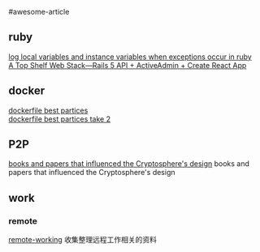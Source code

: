 #awesome-article

## ruby

[log local variables and instance variables when exceptions occur in ruby](http://blog.honeybadger.io/log-local-variables-and-instance-variables-when-exceptions-occur-in-ruby/)  
[A Top Shelf Web Stack—Rails 5 API + ActiveAdmin + Create React App](https://medium.com/superhighfives/a-top-shelf-web-stack-rails-5-api-activeadmin-create-react-app-de5481b7ec0b)  


## docker

[dockerfile best partices](https://docs.docker.com/engine/userguide/eng-image/dockerfile_best-practices/)  
[dockerfile best partices take 2](http://crosbymichael.com/dockerfile-best-practices-take-2.html)  


## P2P

[ books and papers that influenced the Cryptosphere's design](https://github.com/cryptosphere/cryptosphere/wiki/Reading-List)   books and papers that influenced the Cryptosphere's design  

## work

### remote

[remote-working](https://github.com/greatghoul/remote-working)  收集整理远程工作相关的资料  
